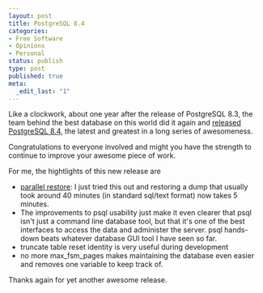 ```yaml
---
layout: post
title: PostgreSQL 8.4
categories:
- Free Software
- Opinions
- Personal
status: publish
type: post
published: true
meta:
  _edit_last: "1"
---
```

Like a clockwork, about one year after the release of PostgreSQL 8.3, the team behind the best database on this world did it again and <a href="http://www.postgresql.org/about/news.1108">released PostgreSQL 8.4</a>, the latest and greatest in a long series of awesomeness.

Congratulations to everyone involved and might you have the strength to continue to improve your awesome piece of work.

For me, the hightlights of this new release are
<ul>
	<li><a href="http://www.postgresql.org/docs/8.4/interactive/app-pgrestore.html">parallel restore</a>: I just tried this out and restoring a dump that usually took around 40 minutes (in standard sql/text format) now takes 5 minutes.</li>
	<li>The improvements to psql usability just make it even clearer that psql isn't just a command line database tool, but that it's one of the best interfaces to access the data and administer the server. psql hands-down beats whatever database GUI tool I have seen so far.</li>
	<li>truncate table reset identity is very useful during development</li>
	<li>no more max_fsm_pages makes maintaining the database even easier and removes one variable to keep track of.</li>
</ul>
Thanks again for yet another awesome release.
